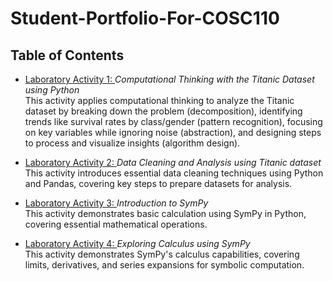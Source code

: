 # Student-Portfolio-For-COSC110

## Table of Contents

- [Laboratory Activity 1: ](lab-act-1/lab1_titanic_BAÑEZ.ipynb) 
*Computational Thinking with the Titanic Dataset using Python* <br>
This activity applies computational thinking to analyze the Titanic dataset by breaking down the problem (decomposition), identifying trends like survival rates by class/gender (pattern recognition), focusing on key variables while ignoring noise (abstraction), and designing steps to process and visualize insights (algorithm design). 

- [Laboratory Activity 2: ](lab-act-2/lab2_titanic_BAEZ.ipynb) 
*Data Cleaning and Analysis using Titanic dataset* <br>
This activity introduces essential data cleaning techniques using Python and Pandas, covering key steps to prepare datasets for analysis.

- [Laboratory Activity 3: ](lab-act-3/lab3_intro_to_sympy_BAÑEZ.ipynb) 
*Introduction to SymPy* <br>
This activity demonstrates basic calculation using SymPy in Python, covering essential mathematical operations.

- [Laboratory Activity 4: ](lab-act-4/lab4_calculus_with_sympy_BAÑEZ.ipynb) 
*Exploring Calculus using SymPy* <br>
This activity demonstrates SymPy's calculus capabilities, covering limits, derivatives, and series expansions for symbolic computation. 